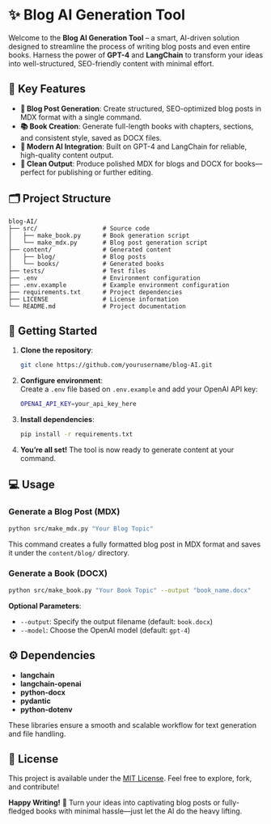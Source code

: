 # ✨ Blog AI Generation Tool

Welcome to the **Blog AI Generation Tool** – a smart, AI-driven solution designed to streamline the process of writing blog posts and even entire books. Harness the power of **GPT-4** and **LangChain** to transform your ideas into well-structured, SEO-friendly content with minimal effort.

## 🌟 Key Features

- **📝 Blog Post Generation**: Create structured, SEO-optimized blog posts in MDX format with a single command.  
- **📚 Book Creation**: Generate full-length books with chapters, sections, and consistent style, saved as DOCX files.  
- **🤖 Modern AI Integration**: Built on GPT-4 and LangChain for reliable, high-quality content output.  
- **💎 Clean Output**: Produce polished MDX for blogs and DOCX for books—perfect for publishing or further editing.

## 🗂️ Project Structure

```
blog-AI/
├── src/                  # Source code
│   ├── make_book.py      # Book generation script
│   └── make_mdx.py       # Blog post generation script
├── content/              # Generated content
│   ├── blog/             # Blog posts
│   └── books/            # Generated books
├── tests/                # Test files
├── .env                  # Environment configuration
├── .env.example          # Example environment configuration
├── requirements.txt      # Project dependencies
├── LICENSE               # License information
└── README.md             # Project documentation
```

## 🚀 Getting Started

1. **Clone the repository**:
   ```bash
   git clone https://github.com/yourusername/blog-AI.git
   ```
   
2. **Configure environment**:  
   Create a `.env` file based on `.env.example` and add your OpenAI API key:
   ```bash
   OPENAI_API_KEY=your_api_key_here
   ```
   
3. **Install dependencies**:
   ```bash
   pip install -r requirements.txt
   ```

4. **You’re all set!** The tool is now ready to generate content at your command.

## 💻 Usage

### Generate a Blog Post (MDX)

```bash
python src/make_mdx.py "Your Blog Topic"
```

This command creates a fully formatted blog post in MDX format and saves it under the `content/blog/` directory.

### Generate a Book (DOCX)

```bash
python src/make_book.py "Your Book Topic" --output "book_name.docx"
```

**Optional Parameters**:  
- `--output`: Specify the output filename (default: `book.docx`)  
- `--model`: Choose the OpenAI model (default: `gpt-4`)

## ⚙️ Dependencies

- **langchain**  
- **langchain-openai**  
- **python-docx**  
- **pydantic**  
- **python-dotenv**

These libraries ensure a smooth and scalable workflow for text generation and file handling.

## 📜 License

This project is available under the [MIT License](LICENSE). Feel free to explore, fork, and contribute!

**Happy Writing!** 🎉 Turn your ideas into captivating blog posts or fully-fledged books with minimal hassle—just let the AI do the heavy lifting.
